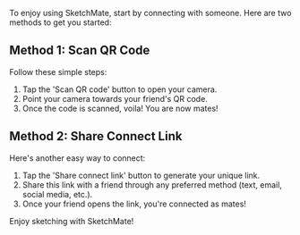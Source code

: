 To enjoy using SketchMate, start by connecting with someone. Here are two methods to get you started:

## Method 1: Scan QR Code

Follow these simple steps:

1. Tap the 'Scan QR code' button to open your camera.
2. Point your camera towards your friend's QR code.
3. Once the code is scanned, voila! You are now mates!

## Method 2: Share Connect Link

Here's another easy way to connect:

1. Tap the 'Share connect link' button to generate your unique link.
2. Share this link with a friend through any preferred method (text, email, social media, etc.).
3. Once your friend opens the link, you're connected as mates!

Enjoy sketching with SketchMate!
